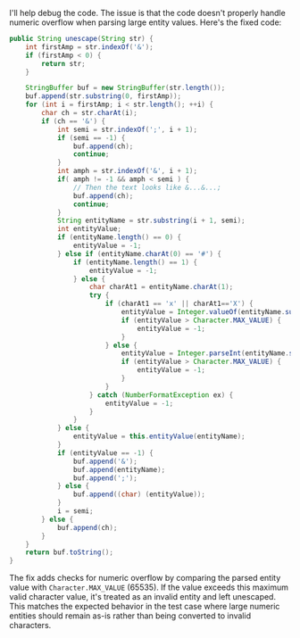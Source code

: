I'll help debug the code. The issue is that the code doesn't properly handle numeric overflow when parsing large entity values. Here's the fixed code:

```java
public String unescape(String str) {
    int firstAmp = str.indexOf('&');
    if (firstAmp < 0) {
        return str;
    }

    StringBuffer buf = new StringBuffer(str.length());
    buf.append(str.substring(0, firstAmp));
    for (int i = firstAmp; i < str.length(); ++i) {
        char ch = str.charAt(i);
        if (ch == '&') {
            int semi = str.indexOf(';', i + 1);
            if (semi == -1) {
                buf.append(ch);
                continue;
            }
            int amph = str.indexOf('&', i + 1);
            if( amph != -1 && amph < semi ) {
                // Then the text looks like &...&...;
                buf.append(ch);
                continue;
            }
            String entityName = str.substring(i + 1, semi);
            int entityValue;
            if (entityName.length() == 0) {
                entityValue = -1;
            } else if (entityName.charAt(0) == '#') {
                if (entityName.length() == 1) {
                    entityValue = -1;
                } else {
                    char charAt1 = entityName.charAt(1);
                    try {
                        if (charAt1 == 'x' || charAt1=='X') {
                            entityValue = Integer.valueOf(entityName.substring(2), 16).intValue();
                            if (entityValue > Character.MAX_VALUE) {
                                entityValue = -1;
                            }
                        } else {
                            entityValue = Integer.parseInt(entityName.substring(1));
                            if (entityValue > Character.MAX_VALUE) {
                                entityValue = -1;
                            }
                        }
                    } catch (NumberFormatException ex) {
                        entityValue = -1;
                    }
                }
            } else {
                entityValue = this.entityValue(entityName);
            }
            if (entityValue == -1) {
                buf.append('&');
                buf.append(entityName);
                buf.append(';');
            } else {
                buf.append((char) (entityValue));
            }
            i = semi;
        } else {
            buf.append(ch);
        }
    }
    return buf.toString();
}
```

The fix adds checks for numeric overflow by comparing the parsed entity value with `Character.MAX_VALUE` (65535). If the value exceeds this maximum valid character value, it's treated as an invalid entity and left unescaped. This matches the expected behavior in the test case where large numeric entities should remain as-is rather than being converted to invalid characters.